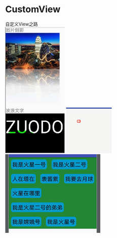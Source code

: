 # CustomView
自定义View之路</br>
![image](https://github.com/ZuoDong/CustomView/blob/master/app/raw/xformode.jpg)
![image](https://github.com/ZuoDong/CustomView/blob/master/app/raw/red_point.gif)
![image](https://github.com/ZuoDong/CustomView/blob/master/app/raw/flow_layout.jpg)
